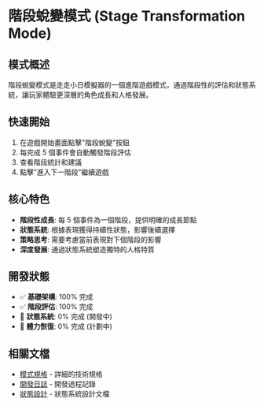 # 階段蛻變模式 (Stage Transformation Mode)

## 模式概述

階段蛻變模式是走走小日模擬器的一個進階遊戲模式，通過階段性的評估和狀態系統，讓玩家體驗更深層的角色成長和人格發展。

## 快速開始

1. 在遊戲開始畫面點擊"階段蛻變"按鈕
2. 每完成 5 個事件會自動觸發階段評估
3. 查看階段統計和建議
4. 點擊"進入下一階段"繼續遊戲

## 核心特色

- **階段性成長**: 每 5 個事件為一個階段，提供明確的成長節點
- **狀態系統**: 根據表現獲得持續性狀態，影響後續選擇
- **策略思考**: 需要考慮當前表現對下個階段的影響
- **深度發展**: 通過狀態系統塑造獨特的人格特質

## 開發狀態

- ✅ **基礎架構**: 100% 完成
- ✅ **階段評估**: 100% 完成
- 🔄 **狀態系統**: 0% 完成 (開發中)
- 🔄 **體力恢復**: 0% 完成 (計劃中)

## 相關文檔

- [模式規格](./specification.md) - 詳細的技術規格
- [開發日誌](./development-log.md) - 開發過程記錄
- [狀態設計](./status-design.md) - 狀態系統設計文檔
